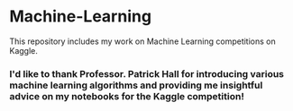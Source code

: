 # Machine-Learning

This repository includes my work on Machine Learning competitions on Kaggle. 

### I'd like to thank Professor. Patrick Hall for introducing various machine learning algorithms and providing me insightful advice on my notebooks for the Kaggle competition!
